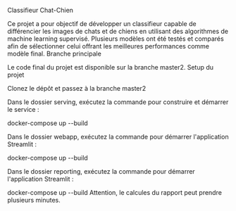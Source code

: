 Classifieur Chat-Chien

Ce projet a pour objectif de développer un classifieur capable de différencier les images de chats et de chiens en utilisant des algorithmes de machine learning supervisé. Plusieurs modèles ont été testés et comparés afin de sélectionner celui offrant les meilleures performances comme modèle final.
Branche principale

Le code final du projet est disponible sur la branche master2.
Setup du projet

Clonez le dépôt et passez à la branche master2

Dans le dossier serving, exécutez la commande pour construire et démarrer le service :

docker-compose up --build

Dans le dossier webapp, exécutez la commande pour démarrer l'application Streamlit :

docker-compose up --build

Dans le dossier reporting, exécutez la commande pour démarrer l'application Streamlit :

docker-compose up --build
Attention, le calcules du rapport peut prendre plusieurs minutes.